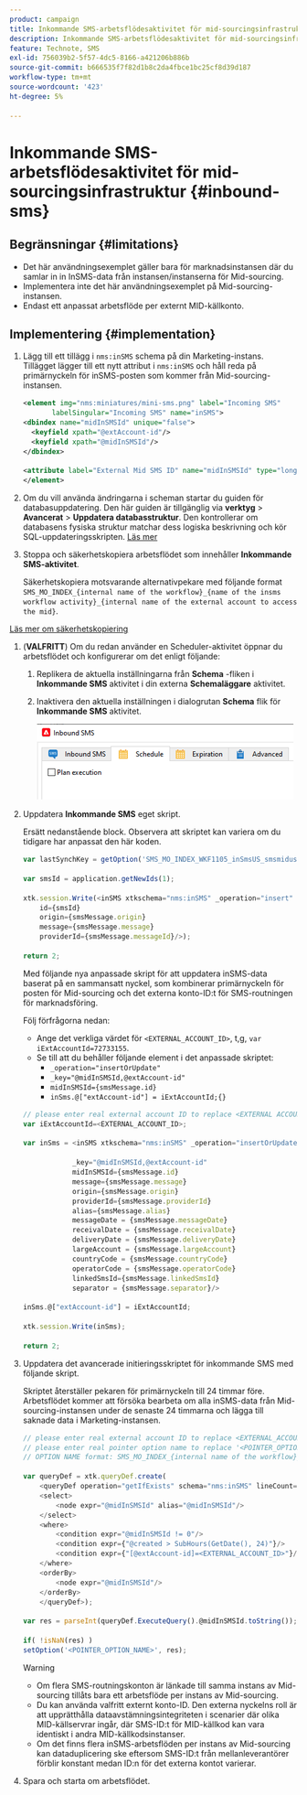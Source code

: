 ```yaml
---
product: campaign
title: Inkommande SMS-arbetsflödesaktivitet för mid-sourcingsinfrastruktur
description: Inkommande SMS-arbetsflödesaktivitet för mid-sourcingsinfrastruktur
feature: Technote, SMS
exl-id: 756039b2-5f57-4dc5-8166-a421206b886b
source-git-commit: b666535f7f82d1b8c2da4fbce1bc25cf8d39d187
workflow-type: tm+mt
source-wordcount: '423'
ht-degree: 5%

---
```


# Inkommande SMS-arbetsflödesaktivitet för mid-sourcingsinfrastruktur {#inbound-sms}

## Begränsningar {#limitations}

* Det här användningsexemplet gäller bara för marknadsinstansen där du samlar in in InSMS-data från instansen/instanserna för Mid-sourcing.
* Implementera inte det här användningsexemplet på Mid-sourcing-instansen.
* Endast ett anpassat arbetsflöde per externt MID-källkonto.

## Implementering {#implementation}

1. Lägg till ett tillägg i `nms:inSMS` schema på din Marketing-instans. Tillägget lägger till ett nytt attribut i `nms:inSMS` och håll reda på primärnyckeln för inSMS-posten som kommer från Mid-sourcing-instansen.

   ```xml
   <element img="nms:miniatures/mini-sms.png" label="Incoming SMS"
          labelSingular="Incoming SMS" name="inSMS">
   <dbindex name="midInSMSId" unique="false">
     <keyfield xpath="@extAccount-id"/>
     <keyfield xpath="@midInSMSId"/>
   </dbindex>
   
   <attribute label="External Mid SMS ID" name="midInSMSId" type="long"/>
   </element>
   ```

1. Om du vill använda ändringarna i scheman startar du guiden för databasuppdatering. Den här guiden är tillgänglig via **verktyg** > **Avancerat** > **Uppdatera databasstruktur**. Den kontrollerar om databasens fysiska struktur matchar dess logiska beskrivning och kör SQL-uppdateringsskripten. [Läs mer](../../configuration/using/updating-the-database-structure.md)

1. Stoppa och säkerhetskopiera arbetsflödet som innehåller **Inkommande SMS-aktivitet**.

   Säkerhetskopiera motsvarande alternativpekare med följande format `SMS_MO_INDEX_{internal name of the workflow}_{name of the insms workflow activity}_{internal name of the external account to access the mid}`.

[Läs mer om säkerhetskopiering](../../production/using/backup.md)

1. (**VALFRITT**) Om du redan använder en Scheduler-aktivitet öppnar du arbetsflödet och konfigurerar om det enligt följande:

   1. Replikera de aktuella inställningarna från **Schema** -fliken i **Inkommande SMS** aktivitet i din externa **Schemaläggare** aktivitet.

   1. Inaktivera den aktuella inställningen i dialogrutan **Schema** flik för **Inkommande SMS** aktivitet.

      ![](assets/inbound_sms_1.png)

1. Uppdatera **Inkommande SMS** eget skript.

   Ersätt nedanstående block. Observera att skriptet kan variera om du tidigare har anpassat den här koden.

   ```Javascript
   var lastSynchKey = getOption('SMS_MO_INDEX_WKF1105_inSmsUS_smsmidus');
   
   var smsId = application.getNewIds(1);
   
   xtk.session.Write(<inSMS xtkschema="nms:inSMS" _operation="insert"
       id={smsId}
       origin={smsMessage.origin}
       message={smsMessage.message}
       providerId={smsMessage.messageId}/>);
   
   return 2;
   ```

   Med följande nya anpassade skript för att uppdatera inSMS-data baserat på en sammansatt nyckel, som kombinerar primärnyckeln för posten för Mid-sourcing och det externa konto-ID:t för SMS-routningen för marknadsföring.

   Följ förfrågorna nedan:

   * Ange det verkliga värdet för `<EXTERNAL_ACCOUNT_ID>`, t,g, `var iExtAccountId=72733155`.
   * Se till att du behåller följande element i det anpassade skriptet:
      * `_operation="insertOrUpdate"`
      * `_key="@midInSMSId,@extAccount-id"`
      * `midInSMSId={smsMessage.id}`
      * `inSms.@["extAccount-id"] = iExtAccountId;{}`

   ```Javascript
   // please enter real external account ID to replace <EXTERNAL ACCOUNT ID>
   var iExtAccountId=<EXTERNAL_ACCOUNT_ID>;
   
   var inSms = <inSMS xtkschema="nms:inSMS" _operation="insertOrUpdate"
   
               _key="@midInSMSId,@extAccount-id"
               midInSMSId={smsMessage.id}
               message={smsMessage.message}
               origin={smsMessage.origin}
               providerId={smsMessage.providerId}
               alias={smsMessage.alias}
               messageDate = {smsMessage.messageDate}
               receivalDate = {smsMessage.receivalDate}
               deliveryDate = {smsMessage.deliveryDate}
               largeAccount = {smsMessage.largeAccount}
               countryCode = {smsMessage.countryCode}
               operatorCode = {smsMessage.operatorCode}
               linkedSmsId={smsMessage.linkedSmsId}
               separator = {smsMessage.separator}/>
   
   inSms.@["extAccount-id"] = iExtAccountId;
   
   xtk.session.Write(inSms);
   
   return 2;
   ```

1. Uppdatera det avancerade initieringsskriptet för inkommande SMS med följande skript.

   Skriptet återställer pekaren för primärnyckeln till 24 timmar före. Arbetsflödet kommer att försöka bearbeta om alla inSMS-data från Mid-sourcing-instansen under de senaste 24 timmarna och lägga till saknade data i Marketing-instansen.

   ```Javascript
   // please enter real external account ID to replace <EXTERNAL_ACCOUNT_ID>
   // please enter real pointer option name to replace '<POINTER_OPTION_NAME>'
   // OPTION NAME format: SMS_MO_INDEX_{internal name of the workflow}_inSms_{internal name of the external account to access the mid}
   
   var queryDef = xtk.queryDef.create(
       <queryDef operation="getIfExists" schema="nms:inSMS" lineCount="1">
       <select>
           <node expr="@midInSMSId" alias="@midInSMSId"/>
       </select>
       <where>
           <condition expr="@midInSMSId != 0"/>
           <condition expr={"@created > SubHours(GetDate(), 24)"}/>
           <condition expr={"[@extAccount-id]=<EXTERNAL_ACCOUNT_ID>"}/>
       </where>
       <orderBy>
           <node expr="@midInSMSId"/>
       </orderBy>
       </queryDef>);
   
   var res = parseInt(queryDef.ExecuteQuery().@midInSMSId.toString());
   
   if( !isNaN(res) )
   setOption('<POINTER_OPTION_NAME>', res);
   ```

   >[!WARNING]
   >
   > * Om flera SMS-routningskonton är länkade till samma instans av Mid-sourcing tillåts bara ett arbetsflöde per instans av Mid-sourcing.
   > * Du kan använda valfritt externt konto-ID. Den externa nyckelns roll är att upprätthålla dataavstämningsintegriteten i scenarier där olika MID-källservrar ingår, där SMS-ID:t för MID-källkod kan vara identiskt i andra MID-källkodsinstanser.
   > * Om det finns flera inSMS-arbetsflöden per instans av Mid-sourcing kan dataduplicering ske eftersom SMS-ID:t från mellanleverantörer förblir konstant medan ID:n för det externa kontot varierar.

1. Spara och starta om arbetsflödet.
